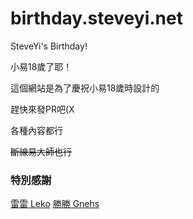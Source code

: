 # birthday.steveyi.net
 SteveYi's Birthday!

小易18歲了耶！

這個網站是為了慶祝小易18歲時設計的

趕快來發PR吧(X

各種內容都行

[](https://raw.githubusercontent.com/SteveYi-LAB/birthday.steveyi.net/main/image/screenshot-1.png)

~~斷線易大師也行~~

### 特別感謝

[雷雷 Leko](https://github.com/lekoOwO)
[勝勝 Gnehs](https://github.com/gnehs)
